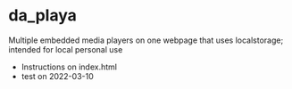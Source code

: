 # da_playa
Multiple embedded media players on one webpage that uses localstorage; intended for local personal use

* Instructions on index.html
* test on 2022-03-10